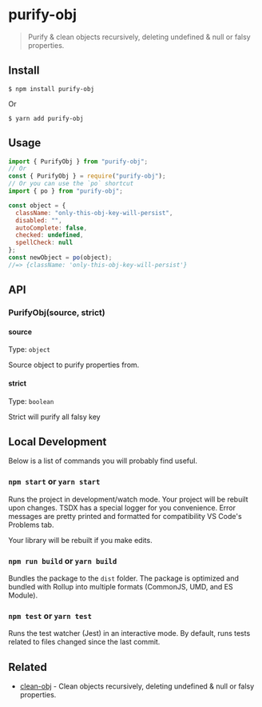 # purify-obj

> Purify & clean objects recursively, deleting undefined & null or falsy properties.

## Install

```
$ npm install purify-obj
```

Or

```
$ yarn add purify-obj
```

## Usage

```js
import { PurifyObj } from "purify-obj";
// Or
const { PurifyObj } = require("purify-obj");
// Or you can use the `po` shortcut
import { po } from "purify-obj";

const object = {
  className: "only-this-obj-key-will-persist",
  disabled: "",
  autoComplete: false,
  checked: undefined,
  spellCheck: null
};
const newObject = po(object);
//=> {className: 'only-this-obj-key-will-persist'}
```

## API

### PurifyObj(source, strict)

#### source

Type: `object`

Source object to purify properties from.

#### strict

Type: `boolean`

Strict will purify all falsy key

## Local Development

Below is a list of commands you will probably find useful.

### `npm start` or `yarn start`

Runs the project in development/watch mode. Your project will be rebuilt upon changes. TSDX has a special logger for you convenience. Error messages are pretty printed and formatted for compatibility VS Code's Problems tab.

Your library will be rebuilt if you make edits.

### `npm run build` or `yarn build`

Bundles the package to the `dist` folder.
The package is optimized and bundled with Rollup into multiple formats (CommonJS, UMD, and ES Module).

### `npm test` or `yarn test`

Runs the test watcher (Jest) in an interactive mode.
By default, runs tests related to files changed since the last commit.

## Related

- [clean-obj](https://github.com/ricardofbarros/clean-obj) - Clean objects recursively, deleting undefined & null or falsy properties.
